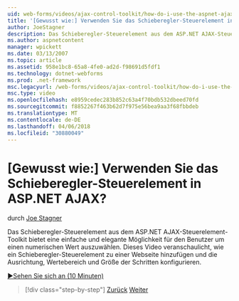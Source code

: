 ```yaml
---
uid: web-forms/videos/ajax-control-toolkit/how-do-i-use-the-aspnet-ajax-slider-control
title: '[Gewusst wie:] Verwenden Sie das Schieberegler-Steuerelement in ASP.NET AJAX? | Microsoft-Dokumentation'
author: JoeStagner
description: Das Schieberegler-Steuerelement aus dem ASP.NET AJAX-Steuerelement-Toolkit bietet eine einfache und elegante Möglichkeit für den Benutzer um einen numerischen Wert auszuwählen. In diesem Video wird gezeigt, wie Ad...
ms.author: aspnetcontent
manager: wpickett
ms.date: 03/13/2007
ms.topic: article
ms.assetid: 958e1bc8-65a8-4fe0-ad2d-f98691d5fdf1
ms.technology: dotnet-webforms
ms.prod: .net-framework
msc.legacyurl: /web-forms/videos/ajax-control-toolkit/how-do-i-use-the-aspnet-ajax-slider-control
msc.type: video
ms.openlocfilehash: e8959cedec283b852c63a4f70bdb532dbeed70fd
ms.sourcegitcommit: f8852267f463b62d7f975e56bea9aa3f68fbbdeb
ms.translationtype: MT
ms.contentlocale: de-DE
ms.lasthandoff: 04/06/2018
ms.locfileid: "30880049"
---
```

<a name="how-do-i-use-the-aspnet-ajax-slider-control"></a>[Gewusst wie:] Verwenden Sie das Schieberegler-Steuerelement in ASP.NET AJAX?
====================
durch [Joe Stagner](https://github.com/JoeStagner)

Das Schieberegler-Steuerelement aus dem ASP.NET AJAX-Steuerelement-Toolkit bietet eine einfache und elegante Möglichkeit für den Benutzer um einen numerischen Wert auszuwählen. Dieses Video veranschaulicht, wie ein Schieberegler-Steuerelement zu einer Webseite hinzufügen und die Ausrichtung, Wertebereich und Größe der Schritten konfigurieren.

[&#9654;Sehen Sie sich an (10 Minuten)](https://channel9.msdn.com/Blogs/ASP-NET-Site-Videos/how-do-i-use-the-aspnet-ajax-slider-control)

> [!div class="step-by-step"]
> [Zurück](how-do-i-use-the-aspnet-ajax-confirmbutton-extender.md)
> [Weiter](how-do-i-use-the-aspnet-ajax-autocomplete-control.md)
